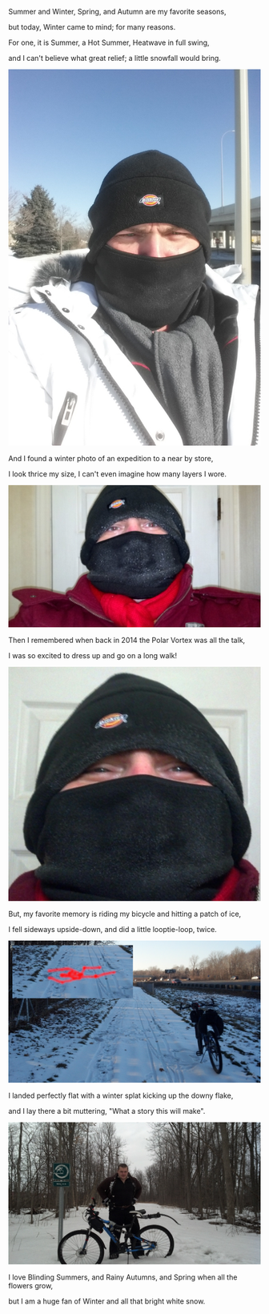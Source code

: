Summer and Winter, Spring, and Autumn are my favorite seasons,

but today, Winter came to mind; for many reasons.

For one, it is Summer, a Hot Summer, Heatwave in full swing,

and I can't believe what great relief; a little snowfall would bring.

![Walk](files/poetry-0131-walk.jpg)

And I found a winter photo of an expedition to a near by store,

I look thrice my size, I can't even imagine how many layers I wore.

![Icycle](files/poetry-0131-icycle.jpg)

Then I remembered when back in 2014 the Polar Vortex was all the talk,

I was so excited to dress up and go on a long walk!

![Smile](files/poetry-0131-icycle-smile.jpg)

But, my favorite memory is riding my bicycle and hitting a patch of ice,

I fell sideways upside-down, and did a little looptie-loop, twice.

![Fall](files/poetry-0131-fall.jpg)

I landed perfectly flat with a winter splat kicking up the downy flake,

and I lay there a bit muttering, "What a story this will make".

![The End](files/poetry-0131-the-end.jpg)

I love Blinding Summers, and Rainy Autumns, and Spring when all the flowers grow,

but I am a huge fan of Winter and all that bright white snow.
